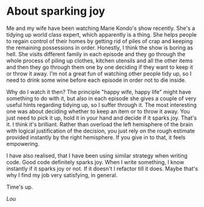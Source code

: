 # About sparking joy

Me and my wife have been watching Marie Kondo's show recently. She's a tidying up world class expert, which apparently is a thing. She helps people to regain control of their homes by getting rid of piles of crap and keeping the remaining possessions in order. Honestly, I think the show is boring as hell. She visits different family in each episode and they go through the whole process of piling up clothes, kitchen utensils and all the other items and then they go through them one by one deciding if they want to keep it or throw it away. I'm not a great fun of watching other people tidy up, so I need to drink some wine before each episode in order not to die inside.

Why do I watch it then? The principle "happy wife, happy life" might have something to do with it, but also in each episode she gives a couple of very useful hints regarding tidying up, so I suffer through it. The most interesting one was about deciding whether to keep an item or to throw it away. You just need to pick it up, hold it in your hand and decide if it sparks joy. That's it. I think it's brilliant. Rather than overload the left hemisphere of the brain with logical justification of the decision, you just rely on the rough estimate provided instantly by the right hemisphere. If you give in to that, it feels empowering.

I have also realised, that I have been using similar strategy when writing code. Good code definitely sparks joy. When I write something, I know instantly if it sparks joy or not. If it doesn't I refactor till it does. Maybe that's why I find my job very satisfying, in general.

Time's up.

*Lou*